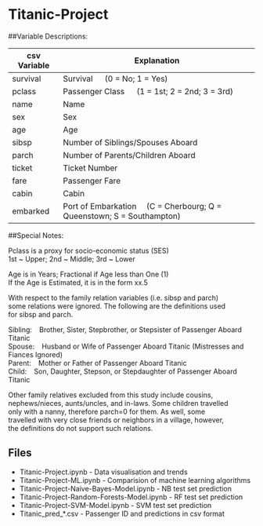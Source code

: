 # Titanic-Project

##Variable Descriptions:

csv Variable | Explanation
-------------|--------------
survival | Survival  &emsp; (0 = No; 1 = Yes)  
pclass        |  Passenger Class &emsp; (1 = 1st; 2 = 2nd; 3 = 3rd)  
name          |  Name  
sex            | Sex  
age            | Age  
sibsp          | Number of Siblings/Spouses Aboard  
parch          | Number of Parents/Children Aboard  
ticket         | Ticket Number  
fare           | Passenger Fare  
cabin          | Cabin  
embarked       | Port of Embarkation &emsp;(C = Cherbourg; Q = Queenstown; S = Southampton)  

##Special Notes:

Pclass is a proxy for socio-economic status (SES)  
 1st ~ Upper; 2nd ~ Middle; 3rd ~ Lower

Age is in Years; Fractional if Age less than One (1)  
 If the Age is Estimated, it is in the form xx.5

With respect to the family relation variables (i.e. sibsp and parch)  
some relations were ignored.  The following are the definitions used  
for sibsp and parch.

Sibling: &ensp;  Brother, Sister, Stepbrother, or Stepsister of Passenger Aboard Titanic  
Spouse: &ensp;  Husband or Wife of Passenger Aboard Titanic (Mistresses and Fiances Ignored)  
Parent: &ensp;  Mother or Father of Passenger Aboard Titanic  
Child:  &ensp;  Son, Daughter, Stepson, or Stepdaughter of Passenger Aboard Titanic  

Other family relatives excluded from this study include cousins,  
nephews/nieces, aunts/uncles, and in-laws.  Some children travelled  
only with a nanny, therefore parch=0 for them.  As well, some  
travelled with very close friends or neighbors in a village, however,  
the definitions do not support such relations.

## Files

* Titanic-Project.ipynb - Data visualisation and trends
* Titanic-Project-ML.ipynb - Comparision of machine learning algorithms
* Titanic-Project-Naive-Bayes-Model.ipynb - NB test set prediction 
* Titanic-Project-Random-Forests-Model.ipynb - RF test set prediction
* Titanic-Project-SVM-Model.ipynb - SVM test set prediction
* Titanic_pred_*.csv - Passenger ID and predictions in csv format